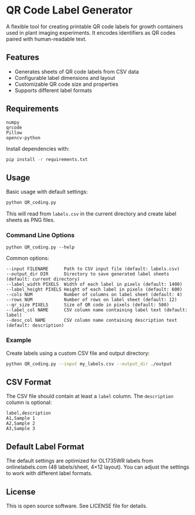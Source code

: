 # QR Code Label Generator

A flexible tool for creating printable QR code labels for growth containers used in plant imaging experiments. It encodes identifiers as QR codes paired with human-readable text.

## Features

- Generates sheets of QR code labels from CSV data
- Configurable label dimensions and layout
- Customizable QR code size and properties
- Supports different label formats

## Requirements

```
numpy
qrcode
Pillow
opencv-python
```

Install dependencies with:

```bash
pip install -r requirements.txt
```

## Usage

Basic usage with default settings:

```bash
python QR_coding.py
```

This will read from `labels.csv` in the current directory and create label sheets as PNG files.

### Command Line Options

```
python QR_coding.py --help
```

Common options:

```
--input FILENAME      Path to CSV input file (default: labels.csv)
--output_dir DIR      Directory to save generated label sheets (default: current directory)
--label_width PIXELS  Width of each label in pixels (default: 1400)
--label_height PIXELS Height of each label in pixels (default: 600)
--cols NUM            Number of columns on label sheet (default: 4)
--rows NUM            Number of rows on label sheet (default: 12)
--qr_size PIXELS      Size of QR code in pixels (default: 500)
--label_col NAME      CSV column name containing label text (default: label)
--desc_col NAME       CSV column name containing description text (default: description)
```

### Example

Create labels using a custom CSV file and output directory:

```bash
python QR_coding.py --input my_labels.csv --output_dir ./output
```

## CSV Format

The CSV file should contain at least a `label` column. The `description` column is optional:

```csv
label,description
A1,Sample 1
A2,Sample 2
A3,Sample 3
```

## Default Label Format

The default settings are optimized for OL1735WR labels from onlinelabels.com (48 labels/sheet, 4×12 layout). You can adjust the settings to work with different label formats.

## License

This is open source software. See LICENSE file for details.